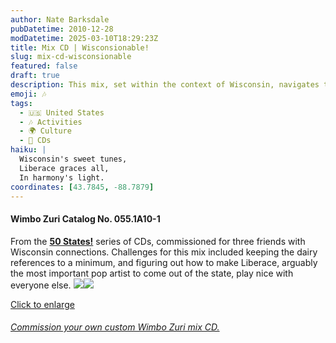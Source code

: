 ```yaml
---
author: Nate Barksdale
pubDatetime: 2010-12-28
modDatetime: 2025-03-10T18:29:23Z
title: Mix CD | Wisconsionable!
slug: mix-cd-wisconsionable
featured: false
draft: true
description: This mix, set within the context of Wisconsin, navigates the challenging landscape of musical influences while keeping dairy mentions at bay. From the **50 States!** series of CDs, it showcases a variety of artists while including a nod to Liberace's significant contribution to pop music from the state.
emoji: 🎶
tags:
  - 🇺🇸 United States
  - 🎶 Activities
  - 🌍 Culture
  - 📀 CDs
haiku: |
  Wisconsin's sweet tunes,  
  Liberace graces all,  
  In harmony's light.
coordinates: [43.7845, -88.7879]
---
```


#### Wimbo Zuri Catalog No. 055.1A10-1

From the [**50 States!**](https://www.natebarksdale.com/?tag=states) series of CDs, commissioned for three friends with Wisconsin connections. Challenges for this mix included keeping the dairy references to a minimum, and figuring out how to make Liberace, arguably the most important pop artist to come out of the state, play nice with everyone else. [![](https://www.natebarksdale.com/wp-content/uploads/portfolio/WI_260.jpg)](https://www.natebarksdale.com/wp-content/uploads/portfolio/WI_530.jpg)[![](https://www.natebarksdale.com/wp-content/uploads/portfolio/WI2_260.jpg)](https://www.natebarksdale.com/wp-content/uploads/portfolio/WI2_530.jpg)

[Click to enlarge](https://www.natebarksdale.com/wp-content/uploads/portfolio/WI_530.jpg)

###### [Commission your own custom Wimbo Zuri mix CD.](https://www.natebarksdale.com/?p=342)
